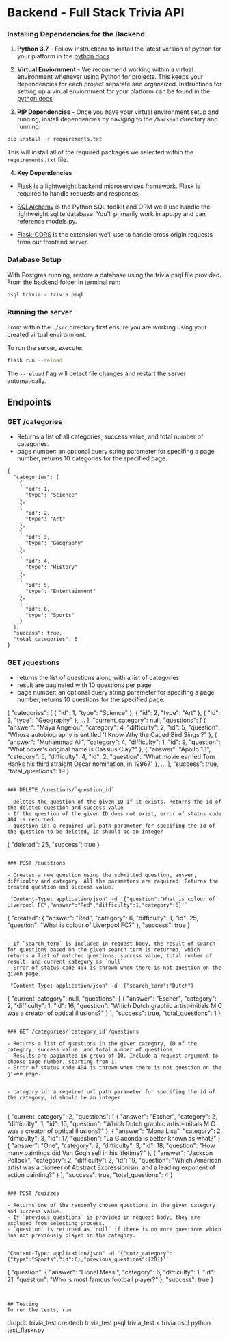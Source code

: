 # Backend - Full Stack Trivia API 

### Installing Dependencies for the Backend

1. **Python 3.7** - Follow instructions to install the latest version of python for your platform in the [python docs](https://docs.python.org/3/using/unix.html#getting-and-installing-the-latest-version-of-python)


2. **Virtual Enviornment** - We recommend working within a virtual environment whenever using Python for projects. This keeps your dependencies for each project separate and organaized. Instructions for setting up a virual enviornment for your platform can be found in the [python docs](https://packaging.python.org/guides/installing-using-pip-and-virtual-environments/)


3. **PIP Dependencies** - Once you have your virtual environment setup and running, install dependencies by naviging to the `/backend` directory and running:
```bash
pip install -r requirements.txt
```
This will install all of the required packages we selected within the `requirements.txt` file.


4. **Key Dependencies**
 - [Flask](http://flask.pocoo.org/)  is a lightweight backend microservices framework. Flask is required to handle requests and responses.

 - [SQLAlchemy](https://www.sqlalchemy.org/) is the Python SQL toolkit and ORM we'll use handle the lightweight sqlite database. You'll primarily work in app.py and can reference models.py. 

 - [Flask-CORS](https://flask-cors.readthedocs.io/en/latest/#) is the extension we'll use to handle cross origin requests from our frontend server. 

### Database Setup
With Postgres running, restore a database using the trivia.psql file provided. From the backend folder in terminal run:
```bash
psql trivia < trivia.psql
```

### Running the server

From within the `./src` directory first ensure you are working using your created virtual environment.

To run the server, execute:

```bash
flask run --reload
```

The `--reload` flag will detect file changes and restart the server automatically.

 ## Endpoints

### GET /categories

- Returns a list of all categories, success value, and total number of categories. 
- page number: an optional query string parameter for specifing a page number, returns 10 categories for the specified page.


```
{
  "categories": [
    {
      "id": 1, 
      "type": "Science"
    }, 
    {
      "id": 2, 
      "type": "Art"
    }, 
    {
      "id": 3, 
      "type": "Geography"
    },  
    {
      "id": 4, 
      "type": "History"
    }, 
    {
      "id": 5, 
      "type": "Entertainment"
    }, 
    {
      "id": 6, 
      "type": "Sports"
    }
  ], 
  "success": true, 
  "total_categories": 6
}
```

### GET /questions

- returns the list of questions along with a list of categories
- result are paginated with 10 questions per page 
- page number: an optional query string parameter for specifing a page number, returns 10 questions for the specified page.
 
{
  "categories": [
    {
      "id": 1, 
      "type": "Science"
    }, 
    {
      "id": 2, 
      "type": "Art"
    }, 
    {
      "id": 3, 
      "type": "Geography"
    }, 
    ...
  ], 
  "current_category": null, 
  "questions": [
    {
      "answer": "Maya Angelou", 
      "category": 4, 
      "difficulty": 2, 
      "id": 5, 
      "question": "Whose autobiography is entitled 'I Know Why the Caged Bird Sings'?"
    }, 
    {
      "answer": "Muhammad Ali", 
      "category": 4, 
      "difficulty": 1, 
      "id": 9, 
      "question": "What boxer's original name is Cassius Clay?"
    }, 
    {
      "answer": "Apollo 13", 
      "category": 5, 
      "difficulty": 4, 
      "id": 2, 
      "question": "What movie earned Tom Hanks his third straight Oscar nomination, in 1996?"
    }, 
    ...
  ], 
  "success": true, 
  "total_questions": 19
}
```

### DELETE /questions/`question_id`

- Deletes the question of the given ID if it exists. Returns the id of the deleted question and success value
- If the question of the given ID does not exist, error of status code 404 is returned.
- question id: a required url path parameter for specifing the id of the question to be deleted, id should be an integer

```
{
  "deleted": 25, 
  "success": true
}
```

### POST /questions

- Creates a new question using the submitted question, answer, difficulty and category. All the parameters are required. Returns the created question and success value.

 "Content-Type: application/json" -d '{"question":"What is colour of Liverpool FC","answer":"Red","difficulty":1,"category":6}'`

```
{
  "created": {
    "answer": "Red", 
    "category": 6, 
    "difficulty": 1, 
    "id": 25, 
    "question": "What is colour of Liverpool FC?"
  }, 
  "success": true
}
```

- If `search_term` is included in request body, the result of search for questions based on the given search term is returned, which returns a list of matched questions, success value, total number of result, and current category as `null`
- Error of status code 404 is thrown when there is not question on the given page.

 "Content-Type: application/json" -d '{"search_term":"Dutch"}

```
{
  "current_category": null, 
  "questions": [
    {
      "answer": "Escher", 
      "category": 2, 
      "difficulty": 1, 
      "id": 16, 
      "question": "Which Dutch graphic artist–initials M C was a creator of optical illusions?"
    }
  ], 
  "success": true, 
  "total_questions": 1
}
```

### GET /categories/`category_id`/questions

- Returns a list of questions in the given category, ID of the category, success value, and total number of questions
- Results are paginated in group of 10. Include a request argument to choose page number, starting from 1.
- Error of status code 404 is thrown when there is not question on the given page.


- category id: a required url path parameter for specifing the id of the category, id should be an integer


```
{
  "current_category": 2, 
  "questions": [
    {
      "answer": "Escher", 
      "category": 2, 
      "difficulty": 1, 
      "id": 16, 
      "question": "Which Dutch graphic artist–initials M C was a creator of optical illusions?"
    }, 
    {
      "answer": "Mona Lisa", 
      "category": 2, 
      "difficulty": 3, 
      "id": 17, 
      "question": "La Giaconda is better known as what?"
    },
    {
      "answer": "One", 
      "category": 2, 
      "difficulty": 3, 
      "id": 18, 
      "question": "How many paintings did Van Gogh sell in his lifetime?"
    }, 
    {
      "answer": "Jackson Pollock", 
      "category": 2, 
      "difficulty": 2, 
      "id": 19, 
      "question": "Which American artist was a pioneer of Abstract Expressionism, and a leading exponent of action painting?"
    }
  ], 
  "success": true, 
  "total_questions": 4
}
```

### POST /quizzes

- Returns one of the randomly chosen questions in the given category and success value.
- If `previous_questions` is provided in request body, they are excluded from selecting process.
- `question` is returned as `null` if there is no more questions which has not previously played in the category.

 
"Content-Type: application/json" -d '{"quiz_category":{"type":"Sports","id":6},"previous_questions":[20]}'`

```
{
  "question": {
    "answer": "Lionel Messi", 
    "category": 6, 
    "difficulty": 1, 
    "id": 21, 
    "question": "Who is most famous football player?"
  }, 
  "success": true
}
```


## Testing
To run the tests, run
```
dropdb trivia_test
createdb trivia_test
psql trivia_test < trivia.psql
python test_flaskr.py
```

